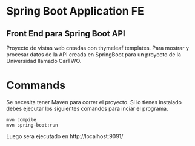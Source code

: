 # Spring Boot Application FE 

## Front End para Spring Boot API

Proyecto de vistas web creadas con thymeleaf templates. Para mostrar y procesar datos de la API creada en SpringBoot para un proyecto de la Universidad llamado CarTWO.

# Commands

Se necesita tener Maven para correr el proyecto. Si lo tienes instalado debes ejecutar los siguientes comandos para inciar el programa.

```
mvn compile
mvn spring-boot:run
```

Luego sera ejecutado en http://localhost:9091/